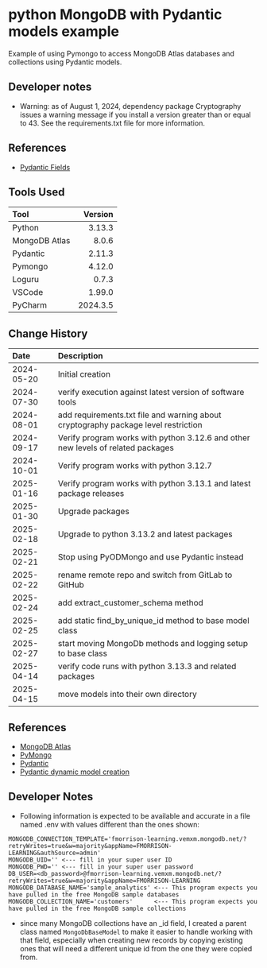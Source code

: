 # python MongoDB with Pydantic models example

Example of using Pymongo to access MongoDB Atlas databases and collections using Pydantic models.

## Developer notes

* Warning: as of August 1, 2024, dependency package Cryptography issues a warning message if you install a version
  greater than or equal to 43.
  See the requirements.txt file for more information.

## References

* [Pydantic Fields](https://docs.pydantic.dev/2.10/usage/fields)

## Tools Used

| Tool          |  Version |
|:--------------|---------:|
| Python        |   3.13.3 |
| MongoDB Atlas |    8.0.6 |
| Pydantic      |   2.11.3 |
| Pymongo       |   4.12.0 |
| Loguru        |    0.7.3 |
| VSCode        |   1.99.0 |
| PyCharm       | 2024.3.5 |

## Change History

| Date       | Description                                                                        |
|:-----------|:-----------------------------------------------------------------------------------|
| 2024-05-20 | Initial creation                                                                   |
| 2024-07-30 | verify execution against latest version of software tools                          |
| 2024-08-01 | add requirements.txt file and warning about cryptography package level restriction |
| 2024-09-17 | Verify program works with python 3.12.6 and other new levels of related packages   |
| 2024-10-01 | Verify program works with python 3.12.7                                            |
| 2025-01-16 | Verify program works with python 3.13.1 and latest package releases                |
| 2025-01-30 | Upgrade packages                                                                   |
| 2025-02-18 | Upgrade to python 3.13.2 and latest packages                                       |
| 2025-02-21 | Stop using PyODMongo and use Pydantic instead                                      | 
| 2025-02-22 | rename remote repo and switch from GitLab to GitHub                                |
| 2025-02-24 | add extract_customer_schema method                                                 |
| 2025-02-25 | add static find_by_unique_id method to base model class                            |
| 2025-02-27 | start moving MongoDb methods and logging setup to base class                       | 
| 2025-04-14 | verify code runs with python 3.13.3 and related packages                           |
| 2025-04-15 | move models into their own directory                                               |

## References

* [MongoDB Atlas](https://www.mongodb.com/atlas)
* [PyMongo](https://pymongo.readthedocs.io/en/stable/index.html)
* [Pydantic](https://docs.pydantic.dev/2.10/)
* [Pydantic dynamic model creation](https://docs.pydantic.dev/2.10/concepts/models/#dynamic-model-creation)

## Developer Notes

* Following information is expected to be available and accurate in a file named .env with values different than the
  ones shown:

```text
MONGODB_CONNECTION_TEMPLATE='fmorrison-learning.vemxm.mongodb.net/?retryWrites=true&w=majority&appName=FMORRISON-LEARNING&authSource=admin'
MONGODB_UID='' <--- fill in your super user ID
MONGODB_PWD='' <--- fill in your super user password
DB_USER=<db_password>@fmorrison-learning.vemxm.mongodb.net/?retryWrites=true&w=majority&appName=FMORRISON-LEARNING
MONGODB_DATABASE_NAME='sample_analytics' <--- This program expects you have pulled in the free MongoDB sample databases
MONGODB_COLLECTION_NAME='customers'      <--- This program expects you have pulled in the free MongoDB sample collections
```

* since many MongoDB collections have an _id field, I created a parent class named `MongoDbBaseModel` to make it easier
  to handle working with that field,
  especially when creating new records by copying existing ones that will need a different unique id from the one they
  were copied from.